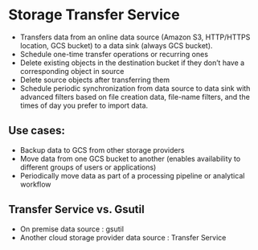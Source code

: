 # Storage Transfer Service

- Transfers data from an online data source (Amazon S3, HTTP/HTTPS location, GCS bucket) to a data sink (always GCS bucket).
- Schedule one-time transfer operations or recurring ones
- Delete existing objects in the destination bucket if they don’t have a corresponding object in source
- Delete source objects after transferring them
- Schedule periodic synchronization from data source to data sink with advanced filters based on file creation data, file-name filters, and the times of day you prefer to import data.

## Use cases:
- Backup data to GCS from other storage providers
- Move data from one GCS bucket to another (enables availability to different groups of users or applications)
- Periodically move data as part of a processing pipeline or analytical workflow

## Transfer Service vs. Gsutil
- On premise data source : gsutil
- Another cloud storage provider data source : Transfer Service
